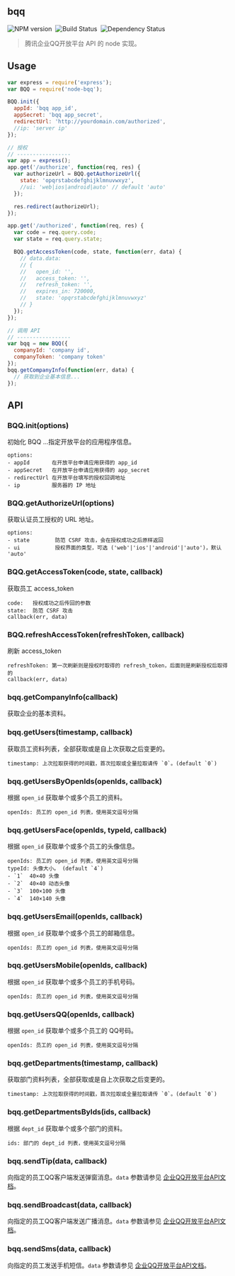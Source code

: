## bqq
![NPM version](http://img.shields.io/npm/v/node-bqq.svg?style=flat-square)&nbsp;
![Build Status](http://img.shields.io/travis/heroicyang/bqq.svg?style=flat-square)&nbsp;
![Dependency Status](http://img.shields.io/david/heroicyang/bqq.svg?style=flat-square)
> 腾讯企业QQ开放平台 API 的 node 实现。

## Usage

```javascript
var express = require('express');
var BQQ = require('node-bqq');

BQQ.init({
  appId: 'bqq app_id',
  appSecret: 'bqq app_secret',
  redirectUrl: 'http://yourdomain.com/authorized',
  //ip: 'server ip'
});

// 授权
// -----------------
var app = express();
app.get('/authorize', function(req, res) {
  var authorizeUrl = BQQ.getAuthorizeUrl({
    state: 'opqrstabcdefghijklmnuvwxyz',
    //ui: 'web|ios|android|auto' // default 'auto'
  });

  res.redirect(authorizeUrl);
});

app.get('/authorized', function(req, res) {
  var code = req.query.code;
  var state = req.query.state;

  BQQ.getAccessToken(code, state, function(err, data) {
    // data.data:
    // {
    //   open_id: '',
    //   access_token: '',
    //   refresh_token: '',
    //   expires_in: 720000,
    //   state: 'opqrstabcdefghijklmnuvwxyz'
    // }
  });
});

// 调用 API
// -----------------
var bqq = new BQQ({
  companyId: 'company id',
  companyToken: 'company token'
});
bqq.getCompanyInfo(function(err, data) {
  // 获取到企业基本信息...
});
```

## API

### BQQ.init(options)
初始化 BQQ ...指定开放平台的应用程序信息。

```
options:
- appId       在开放平台申请应用获得的 app_id
- appSecret   在开放平台申请应用获得的 app_secret
- redirectUrl 在开放平台填写的授权回调地址
- ip          服务器的 IP 地址
```

### BQQ.getAuthorizeUrl(options)
获取认证员工授权的 URL 地址。

```
options:
- state        防范 CSRF 攻击，会在授权成功之后原样返回
- ui           授权界面的类型，可选 ('web'|'ios'|'android'|'auto')，默认 'auto'
```

### BQQ.getAccessToken(code, state, callback)
获取员工 access_token

```
code:   授权成功之后传回的参数
state:  防范 CSRF 攻击
callback(err, data)
```

### BQQ.refreshAccessToken(refreshToken, callback)
刷新 access_token

```
refreshToken: 第一次刷新则是授权时取得的 refresh_token，后面则是刷新授权后取得的
callback(err, data)
```

### bqq.getCompanyInfo(callback)
获取企业的基本资料。

### bqq.getUsers(timestamp, callback)
获取员工资料列表，全部获取或是自上次获取之后变更的。
```
timestamp: 上次拉取获得的时间戳，首次拉取或全量拉取请传 `0`。(default `0`)
```

### bqq.getUsersByOpenIds(openIds, callback)
根据 `open_id` 获取单个或多个员工的资料。

```
openIds: 员工的 open_id 列表，使用英文逗号分隔
```

### bqq.getUsersFace(openIds, typeId, callback)
根据 `open_id` 获取单个或多个员工的头像信息。

```
openIds: 员工的 open_id 列表，使用英文逗号分隔
typeId: 头像大小。 (default `4`)
- `1`  40×40 头像
- `2`  40×40 动态头像
- `3`  100×100 头像
- `4`  140×140 头像
```

### bqq.getUsersEmail(openIds, callback)
根据 `open_id` 获取单个或多个员工的邮箱信息。

```
openIds: 员工的 open_id 列表，使用英文逗号分隔
```

### bqq.getUsersMobile(openIds, callback)
根据 `open_id` 获取单个或多个员工的手机号码。

```
openIds: 员工的 open_id 列表，使用英文逗号分隔
```

### bqq.getUsersQQ(openIds, callback)
根据 `open_id` 获取单个或多个员工的 QQ号码。

```
openIds: 员工的 open_id 列表，使用英文逗号分隔
```

### bqq.getDepartments(timestamp, callback)
获取部门资料列表，全部获取或是自上次获取之后变更的。
```
timestamp: 上次拉取获得的时间戳，首次拉取或全量拉取请传 `0`。(default `0`)
```

### bqq.getDepartmentsByIds(ids, callback)
根据 `dept_id` 获取单个或多个部门的资料。

```
ids: 部门的 dept_id 列表，使用英文逗号分隔
```

### bqq.sendTip(data, callback)
向指定的员工QQ客户端发送弹窗消息。`data` 参数请参见 [企业QQ开放平台API文档](http://open.b.qq.com/wiki/api:tips_send)。

### bqq.sendBroadcast(data, callback)
向指定的员工QQ客户端发送广播消息。`data` 参数请参见 [企业QQ开放平台API文档](http://open.b.qq.com/wiki/api:broadcast_send)。

### bqq.sendSms(data, callback)
向指定的员工发送手机短信。`data` 参数请参见 [企业QQ开放平台API文档](http://open.b.qq.com/wiki/api:sms_send)。
